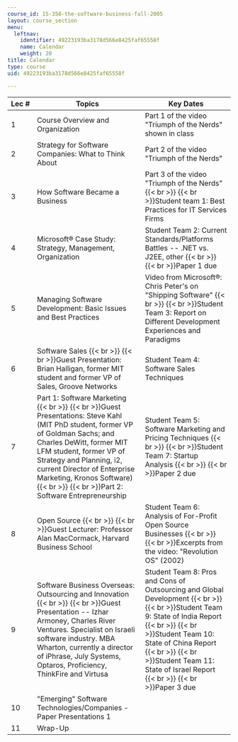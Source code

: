 ```yaml
---
course_id: 15-358-the-software-business-fall-2005
layout: course_section
menu:
  leftnav:
    identifier: 49223193ba3178d566e8425faf65558f
    name: Calendar
    weight: 20
title: Calendar
type: course
uid: 49223193ba3178d566e8425faf65558f

---
```


| Lec # | Topics | Key Dates |
| --- | --- | --- |
| 1 | Course Overview and Organization | Part 1 of the video "Triumph of the Nerds" shown in class |
| 2 | Strategy for Software Companies: What to Think About | Part 2 of the video "Triumph of the Nerds" |
| 3 | How Software Became a Business | Part 3 of the video "Triumph of the Nerds"  {{< br >}}  {{< br >}}Student team 1: Best Practices for IT Services Firms |
| 4 | Microsoft® Case Study: Strategy, Management, Organization | Student Team 2: Current Standards/Platforms Battles -- .NET vs. J2EE, other  {{< br >}}  {{< br >}}Paper 1 due |
| 5 | Managing Software Development: Basic Issues and Best Practices | Video from Microsoft®: Chris Peter's on "Shipping Software"  {{< br >}}  {{< br >}}Student Team 3: Report on Different Development Experiences and Paradigms |
| 6 | Software Sales  {{< br >}}  {{< br >}}Guest Presentation: Brian Halligan, former MIT student and former VP of Sales, Groove Networks | Student Team 4: Software Sales Techniques |
| 7 | Part 1: Software Marketing  {{< br >}}  {{< br >}}Guest Presentations: Steve Kahl (MIT PhD student, former VP of Goldman Sachs; and Charles DeWitt, former MIT LFM student, former VP of Strategy and Planning, i2, current Director of Enterprise Marketing, Kronos Software)  {{< br >}}  {{< br >}}Part 2: Software Entrepreneurship | Student Team 5: Software Marketing and Pricing Techniques  {{< br >}}  {{< br >}}Student Team 7: Startup Analysis  {{< br >}}  {{< br >}}Paper 2 due |
| 8 | Open Source  {{< br >}}  {{< br >}}Guest Lecturer: Professor Alan MacCormack, Harvard Business School | Student Team 6: Analysis of For-Profit Open Source Businesses  {{< br >}}  {{< br >}}Excerpts from the video: "Revolution OS" (2002) |
| 9 | Software Business Overseas: Outsourcing and Innovation  {{< br >}}  {{< br >}}Guest Presentation -- Izhar Armoney, Charles River Ventures. Specialist on Israeli software industry. MBA Wharton, currently a director of iPhrase, July Systems, Optaros, Proficiency, ThinkFire and Virtusa | Student Team 8: Pros and Cons of Outsourcing and Global Development  {{< br >}}  {{< br >}}Student Team 9: State of India Report  {{< br >}}  {{< br >}}Student Team 10: State of China Report  {{< br >}}  {{< br >}}Student Team 11: State of Israel Report  {{< br >}}  {{< br >}}Paper 3 due |
| 10 | "Emerging" Software Technologies/Companies - Paper Presentations 1 | &nbsp; |
| 11 | Wrap-Up |